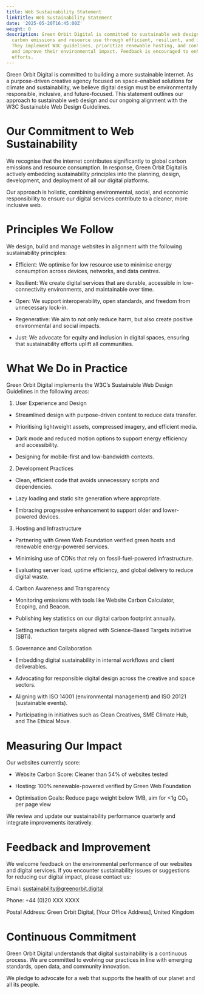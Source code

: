 ```yaml
---
title: Web Sustainability Statement
linkTitle: Web Sustainability Statement
date: '2025-05-20T16:45:00Z'
weight: 0
description: Green Orbit Digital is committed to sustainable web design, minimizing
  carbon emissions and resource use through efficient, resilient, and inclusive practices.
  They implement W3C guidelines, prioritize renewable hosting, and continuously measure
  and improve their environmental impact. Feedback is encouraged to enhance sustainability
  efforts.
---
```



Green Orbit Digital is committed to building a more sustainable internet. As a purpose-driven creative agency focused on space-enabled solutions for climate and sustainability, we believe digital design must be environmentally responsible, inclusive, and future-focused. This statement outlines our approach to sustainable web design and our ongoing alignment with the W3C Sustainable Web Design Guidelines.

# Our Commitment to Web Sustainability

We recognise that the internet contributes significantly to global carbon emissions and resource consumption. In response, Green Orbit Digital is actively embedding sustainability principles into the planning, design, development, and deployment of all our digital platforms.

Our approach is holistic, combining environmental, social, and economic responsibility to ensure our digital services contribute to a cleaner, more inclusive web.

# Principles We Follow

We design, build and manage websites in alignment with the following sustainability principles:

- Efficient: We optimise for low resource use to minimise energy consumption across devices, networks, and data centres.

- Resilient: We create digital services that are durable, accessible in low-connectivity environments, and maintainable over time.

- Open: We support interoperability, open standards, and freedom from unnecessary lock-in.

- Regenerative: We aim to not only reduce harm, but also create positive environmental and social impacts.

- Just: We advocate for equity and inclusion in digital spaces, ensuring that sustainability efforts uplift all communities.

# What We Do in Practice

Green Orbit Digital implements the W3C’s Sustainable Web Design Guidelines in the following areas:

1. User Experience and Design

- Streamlined design with purpose-driven content to reduce data transfer.

- Prioritising lightweight assets, compressed imagery, and efficient media.

- Dark mode and reduced motion options to support energy efficiency and accessibility.

- Designing for mobile-first and low-bandwidth contexts.

2. Development Practices

- Clean, efficient code that avoids unnecessary scripts and dependencies.

- Lazy loading and static site generation where appropriate.

- Embracing progressive enhancement to support older and lower-powered devices.

3. Hosting and Infrastructure

- Partnering with Green Web Foundation verified green hosts and renewable energy-powered services.

- Minimising use of CDNs that rely on fossil-fuel-powered infrastructure.

- Evaluating server load, uptime efficiency, and global delivery to reduce digital waste.

4. Carbon Awareness and Transparency

- Monitoring emissions with tools like Website Carbon Calculator, Ecoping, and Beacon.

- Publishing key statistics on our digital carbon footprint annually.

- Setting reduction targets aligned with Science-Based Targets initiative (SBTi).

5. Governance and Collaboration

- Embedding digital sustainability in internal workflows and client deliverables.

- Advocating for responsible digital design across the creative and space sectors.

- Aligning with ISO 14001 (environmental management) and ISO 20121 (sustainable events).

- Participating in initiatives such as Clean Creatives, SME Climate Hub, and The Ethical Move.

# Measuring Our Impact

Our websites currently score:

- Website Carbon Score: Cleaner than 54% of websites tested

- Hosting: 100% renewable-powered verified by Green Web Foundation

- Optimisation Goals: Reduce page weight below 1MB, aim for <1g CO₂ per page view

We review and update our sustainability performance quarterly and integrate improvements iteratively.

# Feedback and Improvement

We welcome feedback on the environmental performance of our websites and digital services. If you encounter sustainability issues or suggestions for reducing our digital impact, please contact us:

Email: sustainability@greenorbit.digital

Phone: +44 (0)20 XXX XXXX

Postal Address: Green Orbit Digital, [Your Office Address], United Kingdom

# Continuous Commitment

Green Orbit Digital understands that digital sustainability is a continuous process. We are committed to evolving our practices in line with emerging standards, open data, and community innovation.

We pledge to advocate for a web that supports the health of our planet and all its people.